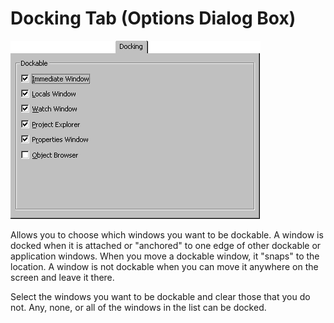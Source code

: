 
# Docking Tab (Options Dialog Box)


![](images/dcktabva_ZA01201597.gif)



Allows you to choose which windows you want to be dockable. A window is docked when it is attached or "anchored" to one edge of other dockable or application windows. When you move a dockable window, it "snaps" to the location. A window is not dockable when you can move it anywhere on the screen and leave it there.

Select the windows you want to be dockable and clear those that you do not. Any, none, or all of the windows in the list can be docked.

